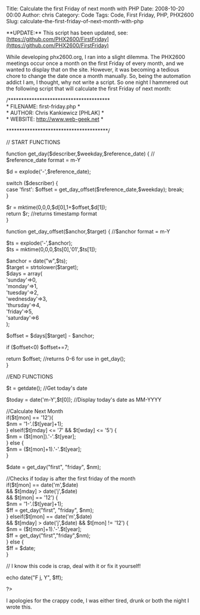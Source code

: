 Title: Calculate the first Friday of next month with PHP
Date: 2008-10-20 00:00
Author: chris
Category: Code
Tags: Code, First Friday, PHP, PHX2600
Slug: calculate-the-first-friday-of-next-month-with-php

\*\*UPDATE:\*\* This script has been updated, see:
[https://github.com/PHX2600/FirstFriday](https://github.com/PHX2600/FirstFriday)

While developing phx2600.org, I ran into a slight dilemma. The PHX2600
meetings occur once a month on the first Friday of every month, and we
wanted to display that on the site. However, it was becoming a tedious
chore to change the date once a month manually. So, being the automation
addict I am, I thought, why not write a script. So one night I hammered
out the following script that will calculate the first Friday of next
month:

<!--more-->

<?php< p ?>

/\*\*\*\*\*\*\*\*\*\*\*\*\*\*\*\*\*\*\*\*\*\*\*\*\*\*\*\*\*\*\*\*\*\*\*\*\*\*\*  
\* FILENAME: first-friday.php \*  
\* AUTHOR: Chris Kankiewicz [PHLAK] \*  
\* WEBSITE: http://www.web-geek.net \*  

\*\*\*\*\*\*\*\*\*\*\*\*\*\*\*\*\*\*\*\*\*\*\*\*\*\*\*\*\*\*\*\*\*\*\*\*\*\*\*/

// START FUNCTIONS

function get\_day(\$describer,\$weekday,\$reference\_date) { //
\$reference\_date format = m-Y

\$d = explode('-',\$reference\_date);

switch (\$describer) {  
case 'first': \$offset = get\_day\_offset(\$reference\_date,\$weekday);
break;  
}

\$r = mktime(0,0,0,\$d[0],1+\$offset,\$d[1]);  
return \$r; //returns timestamp format  
}

function get\_day\_offset(\$anchor,\$target) { //\$anchor format = m-Y

\$ts = explode('-',\$anchor);  
\$ts = mktime(0,0,0,\$ts[0],'01',\$ts[1]);

\$anchor = date("w",\$ts);  
\$target = strtolower(\$target);  
\$days = array(  
'sunday'=\>0,  
'monday'=\>1,  
'tuesday'=\>2,  
'wednesday'=\>3,  
'thursday'=\>4,  
'friday'=\>5,  
'saturday'=\>6  
);

\$offset = \$days[\$target] - \$anchor;

if (\$offset\<0) \$offset+=7;

return \$offset; //returns 0-6 for use in get\_day();  
}

//END FUNCTIONS

\$t = getdate(); //Get today's date

\$today = date('m-Y',\$t[0]); //Display today's date as MM-YYYY

//Calculate Next Month  
if(\$t[mon] == '12'){  
\$nm = '1-'.(\$t[year]+1);  
} elseif(\$t[mday] \<= '7' && \$t[wday] \<= '5') {  
\$nm = (\$t[mon]).'-'.\$t[year];  
} else {  
\$nm = (\$t[mon]+1).'-'.\$t[year];  
}

\$date = get\_day("first", "friday", \$nm);

//Checks if today is after the first friday of the month  
if(\$t[mon] == date('m',\$date)  
&& \$t[mday] \> date('j',\$date)  
&& \$t[mon] == '12') {  
\$nm = '1-'.(\$t[year]+1);  
\$ff = get\_day("first", "friday", \$nm);  
} elseif(\$t[mon] == date('m',\$date)  
&& \$t[mday] \> date('j',\$date) && \$t[mon] != '12') {  
\$nm = (\$t[mon]+1).'-'.\$t[year];  
\$ff = get\_day("first","friday",\$nm);  
} else {  
\$ff = \$date;  
}

// I know this code is crap, deal with it or fix it yourself!

echo date("F j, Y", \$ff);

?\>

I apologies for the crappy code, I was either tired, drunk or both the
night I wrote this.
